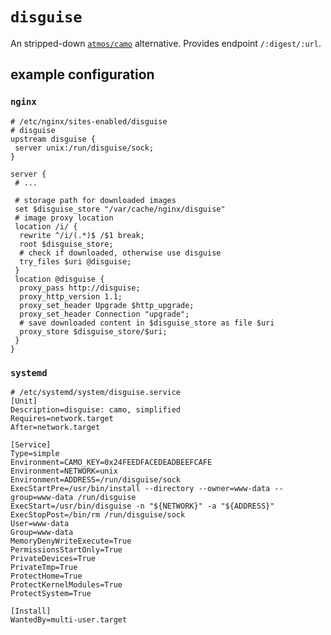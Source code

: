 # `disguise`

An stripped-down [`atmos/camo`](https://github.com/atmos/camo) alternative.
Provides endpoint `/:digest/:url`.


## example configuration
### `nginx`

    # /etc/nginx/sites-enabled/disguise
    # disguise 
    upstream disguise {
     server unix:/run/disguise/sock;
    }

    server {
     # ...

     # storage path for downloaded images
     set $disguise_store "/var/cache/nginx/disguise"
     # image proxy location
     location /i/ {
      rewrite ^/i/(.*)$ /$1 break;
      root $disguise_store;
      # check if downloaded, otherwise use disguise
      try_files $uri @disguise;
     }
     location @disguise {
      proxy_pass http://disguise;
      proxy_http_version 1.1;
      proxy_set_header Upgrade $http_upgrade;
      proxy_set_header Connection "upgrade";
      # save downloaded content in $disguise_store as file $uri
      proxy_store $disguise_store/$uri;
     }
    }

### `systemd`

    # /etc/systemd/system/disguise.service
    [Unit]
    Description=disguise: camo, simplified
    Requires=network.target
    After=network.target
    
    [Service]
    Type=simple
    Environment=CAMO_KEY=0x24FEEDFACEDEADBEEFCAFE
    Environment=NETWORK=unix
    Environment=ADDRESS=/run/disguise/sock
    ExecStartPre=/usr/bin/install --directory --owner=www-data --group=www-data /run/disguise
    ExecStart=/usr/bin/disguise -n "${NETWORK}" -a "${ADDRESS}"
    ExecStopPost=/bin/rm /run/disguise/sock
    User=www-data
    Group=www-data
    MemoryDenyWriteExecute=True
    PermissionsStartOnly=True
    PrivateDevices=True
    PrivateTmp=True
    ProtectHome=True
    ProtectKernelModules=True
    ProtectSystem=True
    
    [Install]
    WantedBy=multi-user.target
